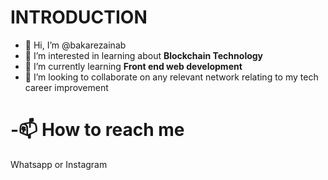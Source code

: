 # INTRODUCTION
-  👋 Hi, I’m @bakarezainab
- 👀 I’m interested in learning about **Blockchain Technology**
- 🌱 I’m currently learning **Front end web development**
- 💞️ I’m looking to collaborate on any relevant network relating to my tech career improvement
 # -📫 How to reach me 
 Whatsapp or Instagram

<!---
bakarezainab/bakarezainab is a ✨ special ✨ repository because its `README.md` (this file) appears on your GitHub profile.
You can click the Preview link to take a look at your changes.
--->
